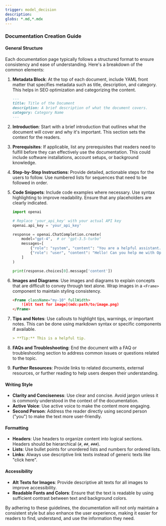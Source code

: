 ```yaml
---
trigger: model_decision
description: 
globs: *.md,*.mdx
---
```

### Documentation Creation Guide

#### General Structure
Each documentation page typically follows a structured format to ensure consistency and ease of understanding. Here's a breakdown of the common elements:

1. **Metadata Block**: At the top of each document, include YAML front matter that specifies metadata such as title, description, and category. This helps in SEO optimization and categorizing the content.

    ```markdown
    ---
    title: Title of the Document
    description: A brief description of what the document covers.
    category: Category Name
    ---
    ```

2. **Introduction**: Start with a brief introduction that outlines what the document will cover and why it's important. This section sets the context for the readers.

3. **Prerequisites**: If applicable, list any prerequisites that readers need to fulfill before they can effectively use the documentation. This could include software installations, account setups, or background knowledge.

4. **Step-by-Step Instructions**: Provide detailed, actionable steps for the users to follow. Use numbered lists for sequences that need to be followed in order.

5. **Code Snippets**: Include code examples where necessary. Use syntax highlighting to improve readability. Ensure that any placeholders are clearly indicated.

    ```python
    import openai

    # Replace 'your_api_key' with your actual API key
    openai.api_key = 'your_api_key'

    response = openai.ChatCompletion.create(
        model="gpt-4",  # or "gpt-3.5-turbo"
        messages=[
            {"role": "system", "content": "You are a helpful assistant."},
            {"role": "user", "content": "Hello! Can you help me with OpenAI's API?"}
        ]
    )

    print(response.choices[0].message['content'])
    ```

6. **Images and Diagrams**: Use images and diagrams to explain concepts that are difficult to convey through text alone. Wrap images in a `<Frame>` component to maintain styling consistency.

    ```markdown
    <Frame className="my-10" fullWidth>
        ![Alt text for image](mdc:path/to/image.png)
    </Frame>
    ```

7. **Tips and Notes**: Use callouts to highlight tips, warnings, or important notes. This can be done using markdown syntax or specific components if available.

    ```markdown
    > **Tip:** This is a helpful tip.
    ```

8. **FAQs and Troubleshooting**: End the document with a FAQ or troubleshooting section to address common issues or questions related to the topic.

9. **Further Resources**: Provide links to related documents, external resources, or further reading to help users deepen their understanding.

#### Writing Style
- **Clarity and Conciseness**: Use clear and concise. Avoid jargon unless it is commonly understood in the context of the documentation.
- **Active Voice**: Use active voice to make the content more engaging.
- **Second Person**: Address the reader directly using second person ("you") to make the text more user-friendly.

#### Formatting
- **Headers**: Use headers to organize content into logical sections. Headers should be hierarchical (`#`, `##`, `###`).
- **Lists**: Use bullet points for unordered lists and numbers for ordered lists.
- **Links**: Always use descriptive link texts instead of generic texts like "click here".

#### Accessibility
- **Alt Texts for Images**: Provide descriptive alt texts for all images to improve accessibility.
- **Readable Fonts and Colors**: Ensure that the text is readable by using sufficient contrast between text and background colors.

By adhering to these guidelines, the documentation will not only maintain a consistent style but also enhance the user experience, making it easier for readers to find, understand, and use the information they need.